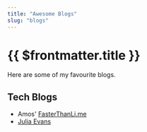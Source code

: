 ```yaml
---
title: "Awesome Blogs"
slug: "blogs"
---
```


# {{ $frontmatter.title }}

Here are some of my favourite blogs.

<!--
TODO: Maybe later?
For each one, I've linked to specific blog post that I particularly liked.
-->

## Tech Blogs

* Amos' [FasterThanLi.me](https://fasterthanli.me)
* [Julia Evans](https://jvns.ca)
